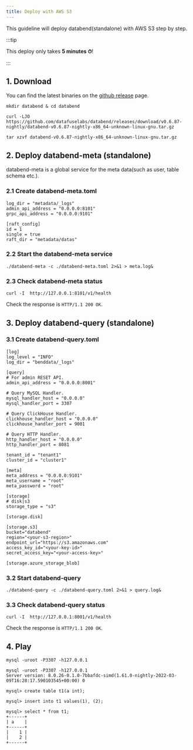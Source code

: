 ```yaml
---
title: Deploy with AWS S3
---
```


This guideline will deploy databend(standalone) with AWS S3 step by step.

:::tip

This deploy only takes **5 minutes ⏱**!

:::

## 1. Download

You can find the latest binaries on the [github release](https://github.com/datafuselabs/databend/releases) page.

```shell
mkdir databend & cd databend
```
```shell
curl -LJO https://github.com/datafuselabs/databend/releases/download/v0.6.87-nightly/databend-v0.6.87-nightly-x86_64-unknown-linux-gnu.tar.gz
```
```shell
tar xzvf databend-v0.6.87-nightly-x86_64-unknown-linux-gnu.tar.gz
```

## 2. Deploy databend-meta (standalone)

databend-meta is a global service for the meta data(such as user, table schema etc.).

### 2.1 Create databend-meta.toml

```shell
log_dir = "metadata/_logs"
admin_api_address = "0.0.0.0:8101"
grpc_api_address = "0.0.0.0:9101"

[raft_config]
id = 1
single = true
raft_dir = "metadata/datas"
```

### 2.2 Start the databend-meta service

```shell
./databend-meta -c ./databend-meta.toml 2>&1 > meta.log&
```

### 2.3 Check databend-meta status

```shell
curl -I  http://127.0.0.1:8101/v1/health
```

Check the response is `HTTP/1.1 200 OK`.


## 3. Deploy databend-query (standalone)

### 3.1 Create databend-query.toml

```shell
[log]
log_level = "INFO"
log_dir = "benddata/_logs"

[query]
# For admin RESET API.
admin_api_address = "0.0.0.0:8001"

# Query MySQL Handler.
mysql_handler_host = "0.0.0.0"
mysql_handler_port = 3307

# Query ClickHouse Handler.
clickhouse_handler_host = "0.0.0.0"
clickhouse_handler_port = 9001

# Query HTTP Handler.
http_handler_host = "0.0.0.0"
http_handler_port = 8081

tenant_id = "tenant1"
cluster_id = "cluster1"

[meta]
meta_address = "0.0.0.0:9101"
meta_username = "root"
meta_password = "root"

[storage]
# disk|s3
storage_type = "s3"

[storage.disk]

[storage.s3]
bucket="databend"
region="<your-s3-region>"
endpoint_url="https://s3.amazonaws.com"
access_key_id="<your-key-id>"
secret_access_key="<your-access-key>"

[storage.azure_storage_blob]
```

### 3.2 Start databend-query

```shell
./databend-query -c ./databend-query.toml 2>&1 > query.log&
```

### 3.3 Check databend-query status

```shell
curl -I  http://127.0.0.1:8001/v1/health
```

Check the response is `HTTP/1.1 200 OK`.

## 4. Play

```shell
mysql -uroot -P3307 -h127.0.0.1
```

```shell
mysql -uroot -P3307 -h127.0.0.1
Server version: 8.0.26-0.1.0-7bbafdc-simd(1.61.0-nightly-2022-03-09T16:28:17.590103545+00:00) 0

mysql> create table t1(a int);

mysql> insert into t1 values(1), (2);

mysql> select * from t1;
+------+
| a    |
+------+
|    1 |
|    2 |
+------+
```
